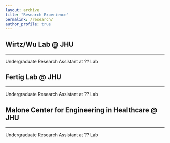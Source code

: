 ```yaml
---
layout: archive
title: "Research Experience"
permalink: /research/
author_profile: true
---
```



## Wirtz/Wu Lab @ JHU
---

Undergraduate Research Assistant at ?? Lab


## Fertig Lab @ JHU
---

Undergraduate Research Assistant at ?? Lab


## Malone Center for Engineering in Healthcare @ JHU
---

Undergraduate Research Assistant at ?? Lab
